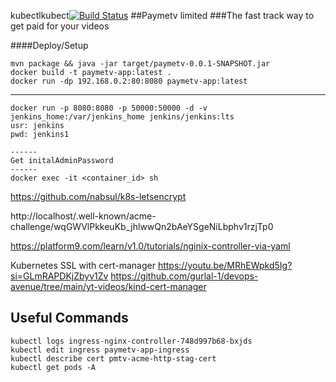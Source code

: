 kubectlkubect[![Build Status](http://www.paymetv.co.uk:8080/buildStatus/icon?job=paymetv-pipeline)](http://www.paymetv.co.uk:8080/job/paymetv-pipeline/)
##Paymetv limited
###The fast track way to get paid for your videos


####Deploy/Setup
````
mvn package && java -jar target/paymetv-0.0.1-SNAPSHOT.jar
docker build -t paymetv-app:latest .
docker run -dp 192.168.0.2:80:8080 paymetv-app:latest
````
----
````
docker run -p 8080:8080 -p 50000:50000 -d -v jenkins_home:/var/jenkins_home jenkins/jenkins:lts
usr: jenkins
pwd: jenkins1

------
Get initalAdminPassword
------
docker exec -it <container_id> sh
````


https://github.com/nabsul/k8s-letsencrypt

http://localhost/.well-known/acme-challenge/wqGWVlPkkeuKb_jhlwwQn2bAeYSgeNiLbphv1rzjTp0

https://platform9.com/learn/v1.0/tutorials/nginix-controller-via-yaml

Kubernetes SSL with cert-manager
https://youtu.be/MRhEWpkd5Ig?si=GLmRAPDKjZbyv1Zv
https://github.com/gurlal-1/devops-avenue/tree/main/yt-videos/kind-cert-manager

## Useful Commands
```commandline
kubectl logs ingress-nginx-controller-748d997b68-bxjds
kubectl edit ingress paymetv-app-ingress
kubectl describe cert pmtv-acme-http-stag-cert 
kubectl get pods -A
```